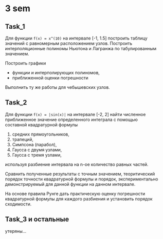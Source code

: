 # 3 sem

## Task_1

Для функции `f(x) = x^(10)` на интервале [-1, 1.5] построить таблицу значений с равномерным расположением узлов. Построить интерполяционные полиномы Ньютона и Лагранжа по табулированным значением. 

Построить графики 
- функции и интерполирующих полиномов,
- приближенной оценки погрешности

Выполнить ту же работы для чебышевских узлов. 

## Task_2

Для функции `f(x) = |sin(x)|` на интервале [-2, 2] найти численное приближенное значение определенного интеграла с помощью составной квадратурной формулы

1) средних прямоугольников,
2) трапеций,
3) Симпсона (парабол),
4) Гаусса с двумя узлами,
5) Гаусса с тремя узлами,

используя разбиение интервала на n-ое количество равных частей.

Сравнить полученные результаты с точным значением, теоритический порядок точности квадратурной формулы и порядок, экспериментально демонстрируемый для данной функции на данном интервале. 

На основе правила Рунге дать практическую оценку погрешности квадратурной формулы для каждого разбиения и установить порядок сходимости. 

## Task_3 и остальные 

утеряны...
